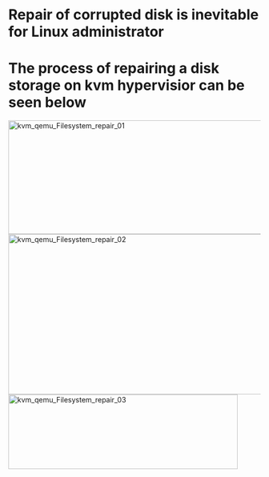 # Repair of corrupted disk is inevitable for Linux administrator #
# The process of repairing a disk storage on kvm hypervisior can be seen below #

<img width="628" height="227" alt="kvm_qemu_Filesystem_repair_01" src="https://github.com/user-attachments/assets/87819ac5-a549-48de-8794-201a06b5f769" />
<img width="671" height="320" alt="kvm_qemu_Filesystem_repair_02" src="https://github.com/user-attachments/assets/3df96c50-1bb3-403c-9b2b-d9df9db656a3" />
<img width="458" height="149" alt="kvm_qemu_Filesystem_repair_03" src="https://github.com/user-attachments/assets/7e8737a8-fb9f-4316-8fe1-3785fb33c738" />

